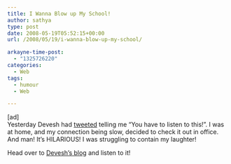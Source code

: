```yaml
---
title: I Wanna Blow up My School!
author: sathya
type: post
date: 2008-05-19T05:52:15+00:00
url: /2008/05/19/i-wanna-blow-up-my-school/

arkayne-time-post:
  - "1325726220"
categories:
  - Web
tags:
  - humour
  - Web

---
```

[ad]  
Yesterday Devesh had [tweeted][1] telling me &#8220;You have to listen to this!&#8221;. I was at home, and my connection being slow, decided to check it out in office. And man! It&#8217;s HILARIOUS! I was struggling to contain my laughter!

Head over to [Devesh&#8217;s blog][2] and listen to it!

 [1]: http://twitter.com/deveshm/statuses/814144507
 [2]: http://devesh.net/blog/2008/05/18/i-want-to-blow-up-my-school/

